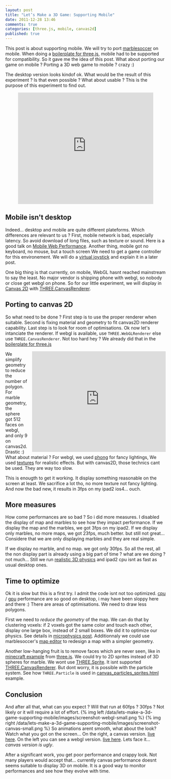 ```yaml
---
layout: post
title: "Let’s Make a 3D Game: Supporting Mobile"
date: 2011-12-28 13:46
comments: true
categories: [three.js, mobile, canvas2d]
published: true
---
```


This post is about supporting mobile.
We will try to port [marblesoccer](http://marblesoccer.com) on mobile.
When doing a
[boilerplate for three.js](http://127.0.0.1:8000/blog/2011/12/20/boilerplate-for-three-js/),
mobile had to be supported for compatibility.
So it gave me the idea of this post.
What about porting our game on mobile ?
Porting a 3D web game to mobile ? crazy :)

The desktop version looks kindof ok.
What would be the result of this experiment ?
Is that even possible ?
What about usable ?
This is the purpose of this experiment to find out.

<center>
	<iframe width="425" height="349" src="http://www.youtube.com/embed/Ow_ceac1aEE?hl=en&fs=1" frameborder="0" allowfullscreen></iframe>
</center>

## Mobile isn't desktop

Indeed... desktop and mobile are quite different plateforms.
Which differences are relevant to us ?
First, mobile network is bad, especially latency.
So avoid download of long files, such as texture or sound.
Here is a good talk on
[Mobile Web Performance](http://www.youtube.com/watch?v=L2YqfVNHQO4).
Another thing, mobile got no keyboard, no mouse, but a touch screen
We need to get a game controller for this environement.
We will do a [virtual joystick](http://www.youtube.com/watch?v=-sEJ4Lo0cm8)
and explain it in a later post.

One big thing is that currently, on mobile, WebGL hasnt reached mainstream to say the least.
No major vendor is shipping phone with webgl, so nobody or close get webgl on phone.
So for our little experiment, we will display in
[Canvas 2D](http://www.w3.org/TR/2010/WD-2dcontext-20100304/)
with
[THREE.CanvasRenderer](https://github.com/mrdoob/three.js/blob/master/src/renderers/CanvasRenderer.js).

## Porting to canvas 2D

So what need to be done ?
First step is to use the proper renderer when suitable.
Second is fixing material and geometry to fit canvas2D renderer capability.
Last step is to look for room of optimisations.
Ok now let's intanciate the renderer. If webgl is available, use
```THREE.WebGLRenderer```
else use
```THREE.CanvasRenderer```.
Not too hard hey ?
We already did that in the
[boilerplate for three.js](/blog/2011/12/20/boilerplate-for-three-js/)

<iframe src="http://marblesoccer.com?render=canvas&bypasslanding=1"
	webkitallowfullscreen mozallowfullscreen allowfullscreen 
	width="420" height="315" frameborder="0" style="float: right; margin-left: 1em;">
</iframe>


We simplify geometry to reduce the number of polygon.
For marble geometry, the sphere got 512 faces on webgl, and only 9 on canvas2d.
Drastic :)
What about material ? For webgl, we used 
[phong](http://en.wikipedia.org/wiki/Phong_shading)
for fancy lightings,
We used
[textures](http://en.wikipedia.org/wiki/Texture_mapping)
for realistic effects.
But with canvas2D, those technics cant be used.
They are way too slow.


This is enougth to get it working.
It display something reasonable on the screen at least.
We sacrifice a lot tho, no more texture not fancy lighting.
And now the bad new, it results in 3fps on my ipad2 ios4... ouch.

## More measures

How come performances are so bad ? So i did more measures.
I disabled the display of map and marbles to see how they impact performance. 
If we display the map and the marbles, we got 3fps on my ipad2.
If we display only marbles, no more maps, we got 23fps, much better.
but still not great... Considere that we are only displaying marbles and they are real simple.

If we display no marble, and no map. we got only 30fps. So all the rest, all the non display
part is already using a big part of time ? what are we doing ? not much...
Still we run
[realistic 3D physics](/blog/2011/10/17/lets-make-a-3d-game-microphysics-js/)
and ipad2 cpu isnt as fast as usual desktop ones.


## Time to optimize

Ok it is slow but this is a first try.
I admit the code isnt not too optimized.
[cpu](http://en.wikipedia.org/wiki/Central_processing_unit)
/
[gpu](http://en.wikipedia.org/wiki/Graphics_processing_unit)
performance are so good on desktop, i may have been sloppy here and there :)
There are areas of optimisations.
We need to draw less polygons.

First we need to *reduce the geometry* of the map.
We can do that by clustering voxels:
if 2 voxels got the same color and touch each other, display one large box, instead of 2 small boxes.
We did it to optimize our physics.
See details in [microphysics post](/blog/2011/10/17/lets-make-a-3d-game-microphysics-js/).
Additionnaly we could use marblesoccer's
[map editor](http://127.0.0.1:8000/blog/2011/09/14/lets-make-a-3D-game-map-editor/)
to redesign a map with a simpler geometry.

Another low-hanging fruit is to remove faces which are never seen, like in
[minecraft example](http://mrdoob.github.com/three.js/examples/webgl_geometry_minecraft_ao.html)
from
[three.js](https://github.com/mrdoob/three.js/).
We could try to 2D sprites instead of 3D spheres for marble.
We wont use
[THREE.Sprite](https://github.com/mrdoob/three.js/blob/master/src/objects/Sprite.js).
It isnt supported
[THREE.CanvasRenderer](https://github.com/mrdoob/three.js/blob/master/src/renderers/CanvasRenderer.js).
But dont worry, it is possible with the particle system.
See how ```THREE.Particle``` is used in
[canvas_particles_sprites.html](http://mrdoob.github.com/three.js/examples/canvas_particles_sprites.html)
example.

## Conclusion
And after all that, what can you expect ?
Will that run at 60fps ? 30fps ? Not likely or it will require a lot of effort.
{% img left /data/lets-make-a-3d-game-supporting-mobile/images/screenshot-webgl-small.png  %}
{% img right /data/lets-make-a-3d-game-supporting-mobile/images/screenshot-canvas-small.png  %}
So animations arent smooth, what about the look?
Watch what you got on the screen...
On the right, a canvas version. [live here](http://marblesoccer.com/?render=canvas).
On the left you can see a webgl version. [live here](http://marblesoccer.com).
Lets face it... *canvas version is ugly*.

After a significant work, you get poor performance and crappy look.
Not many players would accept that...
currently canvas performance doesnt seems suitable to display 3D on mobile.
It is a good way to monitor performances and see how they evolve with time.

